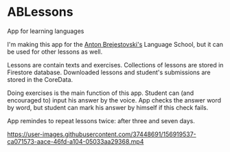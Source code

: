 # ABLessons
App for learning languages


I'm making this app for the [Anton Brejestovski's](https://www.brejestovski.com) Language School, but it can be used for other lessons as well. 

Lessons are contain texts and exercises. 
Collections of lessons are stored in Firestore database. Downloaded lessons and student's submissions are stored in the CoreData.

Doing exercises is the main function of this app. 
Student can (and encouraged to) input his answer by the voice. App checks the answer word by word, but student can mark his answer by himself if this check fails.

App remindes to repeat lessons twice: after three and seven days.




https://user-images.githubusercontent.com/37448691/156919537-ca071573-aace-46fd-a104-05033aa29368.mp4

